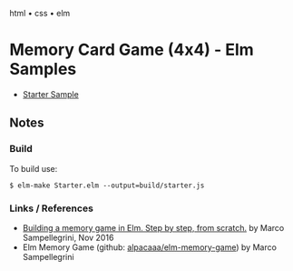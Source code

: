 html • css • elm

# Memory Card Game (4x4) - Elm Samples

- [Starter Sample](http://memoryhtml.github.io/memory/elm/starter.html)



## Notes

### Build

To build use:

    $ elm-make Starter.elm --output=build/starter.js

### Links / References

- [Building a memory game in Elm. Step by step, from scratch.](https://alpacaaa.net/blog/post/elm-memory-game-from-scratch) by Marco Sampellegrini, Nov 2016
- Elm Memory Game (github: [alpacaaa/elm-memory-game](https://github.com/alpacaaa/elm-memory-game)) by Marco Sampellegrini
